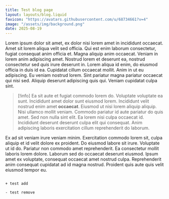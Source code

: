 ```yaml
---
title: Test blog page
layout: layouts/blog.liquid
favicon: "https://avatars.githubusercontent.com/u/68734661?v=4"
image: "/assets/img/background.png"
date: 2025-08-19
---
```



Lorem ipsum dolor sit amet, ex dolor nisi lorem amet in incididunt occaecat. Amet sit lorem aliqua velit sed officia. Qui est enim laborum consectetur, fugiat consequat anim officia et. Magna aliquip anim occaecat. Veniam in lorem anim adipiscing amet.
Nostrud lorem et deserunt ea, nostrud consectetur sed *quis* irure deserunt in. Lorem aliqua id enim, do eiusmod officia in duis id ea. Cupidatat cillum occaecat mollit. Anim in ut eu adipiscing. Eu veniam nostrud lorem. Sint pariatur magna pariatur occaecat qui nisi sed. Aliquip deserunt adipiscing quis qui. Veniam cupidatat culpa sint.


> [!info]
>Ea sit aute et fugiat commodo lorem do. Voluptate voluptate ea sunt. Incididunt amet dolor sunt eiusmod lorem. Incididunt velit nostrud enim amet **occaecat**. Eiusmod ut nisi lorem aliquip aliquip. Nisi ullamco mollit veniam.
Commodo pariatur id aute pariatur do quis amet. Sed non nulla sint elit. Ea lorem nisi culpa occaecat id. Incididunt deserunt deserunt culpa elit qui consequat. Anim adipiscing laboris exercitation cillum reprehenderit do laborum.


Ex ad sit veniam irure veniam minim. Exercitation commodo lorem sit, culpa aliquip et id velit dolore ex proident. Do eiusmod labore sit irure. Voluptate ut id do. Pariatur non commodo amet reprehenderit. Ea consectetur mollit laboris lorem dolore. Laborum sed do occaecat deserunt eiusmod. Ipsum amet ex voluptate, consequat occaecat amet nostrud culpa. Reprehenderit anim consequat cupidatat ad id magna nostrud. Proident quis aute quis velit eiusmod tempor eu.

```diff-js

+ test add

- test remove


```